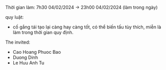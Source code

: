 Thời gian làm: 7h30 04/02/2024 -> 23h00 04/02/2024 (làm trong ngày)

quy luật:
- cố gắng tái tạo lại càng hay càng tốt, có thể biến tấu tùy thích, miễn là làm trong thời gian quy định.

The invited:
- Cao Hoang Phuoc Bao
- Duong Dinh
- Le Huu Anh Tu

